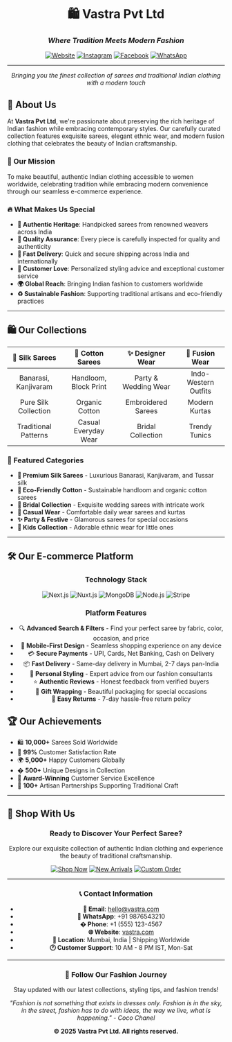 <div align="center">

# 🛍️ Vastra Pvt Ltd
### *Where Tradition Meets Modern Fashion*

[![Website](https://img.shields.io/badge/Website-vastra.com-pink?style=for-the-badge&logo=globe)](https://vastra.com)
[![Instagram](https://img.shields.io/badge/Instagram-Follow-E4405F?style=for-the-badge&logo=instagram)](https://instagram.com/vastra)
[![Facebook](https://img.shields.io/badge/Facebook-Like-1877F2?style=for-the-badge&logo=facebook)](https://facebook.com/vastra)
[![WhatsApp](https://img.shields.io/badge/WhatsApp-Chat-25D366?style=for-the-badge&logo=whatsapp)](https://wa.me/+911234567890)

---

*Bringing you the finest collection of sarees and traditional Indian clothing with a modern touch*

</div>

## 🌟 About Us

At **Vastra Pvt Ltd**, we're passionate about preserving the rich heritage of Indian fashion while embracing contemporary styles. Our carefully curated collection features exquisite sarees, elegant ethnic wear, and modern fusion clothing that celebrates the beauty of Indian craftsmanship.

### 🎯 Our Mission
To make beautiful, authentic Indian clothing accessible to women worldwide, celebrating tradition while embracing modern convenience through our seamless e-commerce experience.

### 🔥 What Makes Us Special
- **🌺 Authentic Heritage**: Handpicked sarees from renowned weavers across India
- **💫 Quality Assurance**: Every piece is carefully inspected for quality and authenticity
- **🚚 Fast Delivery**: Quick and secure shipping across India and internationally
- **💝 Customer Love**: Personalized styling advice and exceptional customer service
- **🌍 Global Reach**: Bringing Indian fashion to customers worldwide
- **♻️ Sustainable Fashion**: Supporting traditional artisans and eco-friendly practices

---

## 🛍️ Our Collections

<div align="center">

| 🌸 **Silk Sarees** | 🌿 **Cotton Sarees** | ✨ **Designer Wear** | 👗 **Fusion Wear** |
|:---:|:---:|:---:|:---:|
| Banarasi, Kanjivaram | Handloom, Block Print | Party & Wedding Wear | Indo-Western Outfits |
| Pure Silk Collection | Organic Cotton | Embroidered Sarees | Modern Kurtas |
| Traditional Patterns | Casual Everyday Wear | Bridal Collection | Trendy Tunics |

</div>

### 🎨 Featured Categories
- **🌟 Premium Silk Sarees** - Luxurious Banarasi, Kanjivaram, and Tussar silk
- **🌱 Eco-Friendly Cotton** - Sustainable handloom and organic cotton sarees
- **💎 Bridal Collection** - Exquisite wedding sarees with intricate work
- **🌈 Casual Wear** - Comfortable daily wear sarees and kurtas
- **✨ Party & Festive** - Glamorous sarees for special occasions
- **👶 Kids Collection** - Adorable ethnic wear for little ones

---

## 🛠️ Our E-commerce Platform

<div align="center">

### Technology Stack
![Next.js](https://img.shields.io/badge/Next.js-000000?style=flat-square&logo=next.js&logoColor=white)
![Nuxt.js](https://img.shields.io/badge/Nuxt.js-00DC82?style=flat-square&logo=nuxt.js&logoColor=white)
![MongoDB](https://img.shields.io/badge/MongoDB-47A248?style=flat-square&logo=mongodb&logoColor=white)
![Node.js](https://img.shields.io/badge/Node.js-339933?style=flat-square&logo=node.js&logoColor=white)
![Stripe](https://img.shields.io/badge/Stripe-008CDD?style=flat-square&logo=stripe&logoColor=white)

### Platform Features
- 🔍 **Advanced Search & Filters** - Find your perfect saree by fabric, color, occasion, and price
- 📱 **Mobile-First Design** - Seamless shopping experience on any device
- 💳 **Secure Payments** - UPI, Cards, Net Banking, Cash on Delivery
- 📦 **Fast Delivery** - Same-day delivery in Mumbai, 2-7 days pan-India
- 💬 **Personal Styling** - Expert advice from our fashion consultants
- ⭐ **Authentic Reviews** - Honest feedback from verified buyers
- 🎁 **Gift Wrapping** - Beautiful packaging for special occasions
- 🔄 **Easy Returns** - 7-day hassle-free return policy

</div>

## 🏆 Our Achievements

- 🛍️ **10,000+** Sarees Sold Worldwide
- 🌟 **99%** Customer Satisfaction Rate
- 🌍 **5,000+** Happy Customers Globally
- � **500+** Unique Designs in Collection
- 🏅 **Award-Winning** Customer Service Excellence
- 🌱 **100+** Artisan Partnerships Supporting Traditional Craft

---

## 🤝 Shop With Us

<div align="center">

### Ready to Discover Your Perfect Saree?

Explore our exquisite collection of authentic Indian clothing and experience the beauty of traditional craftsmanship.

[![Shop Now](https://img.shields.io/badge/�️_Shop_Now-Browse_Collection-FF69B4?style=for-the-badge)](https://vastra.com/shop)
[![New Arrivals](https://img.shields.io/badge/✨_New_Arrivals-Latest_Collection-9370DB?style=for-the-badge)](https://vastra.com/new-arrivals)
[![Custom Order](https://img.shields.io/badge/🎨_Custom_Order-Personalized_Saree-FF6347?style=for-the-badge)](https://vastra.com/custom)

---

### 📞 Contact Information

- **📧 Email**: hello@vastra.com
- **📱 WhatsApp**: +91 9876543210
- **� Phone**: +1 (555) 123-4567
- **🌐 Website**: [vastra.com](https://vastra.com)
- **📍 Location**: Mumbai, India | Shipping Worldwide
- **🕐 Customer Support**: 10 AM - 8 PM IST, Mon-Sat

</div>

---

<div align="center">

### 🌟 Follow Our Fashion Journey

Stay updated with our latest collections, styling tips, and fashion trends!

*"Fashion is not something that exists in dresses only. Fashion is in the sky, in the street, fashion has to do with ideas, the way we live, what is happening." - Coco Chanel*

**© 2025 Vastra Pvt Ltd. All rights reserved.**

</div>

